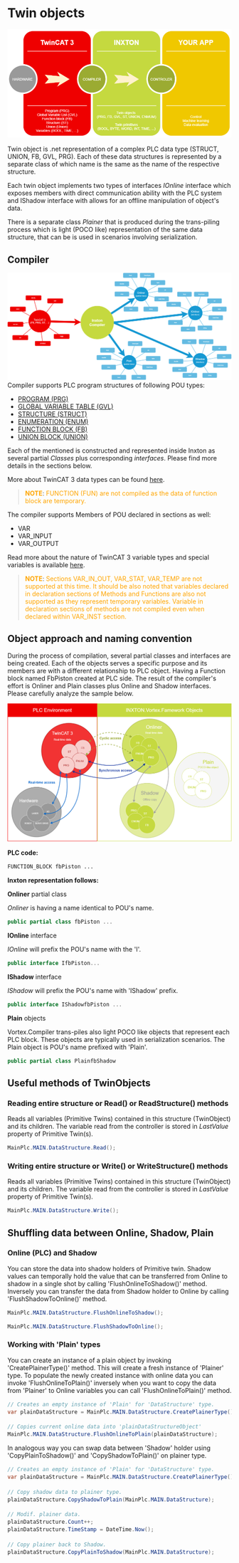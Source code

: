 # Twin objects

![tc3toInxton](../assets/tc3-inxton-app.png)

Twin object is .net representation of a complex PLC data type (STRUCT, UNION, FB, GVL, PRG). Each of these data structures is represented by a separate class of which name is the same as the name of the respective structure.

Each twin object implements two types of interfaces  *IOnline* interface which exposes members with direct communication ability with the PLC system and IShadow interface with allows for an offline manipulation of object's data.

There is a separate class *Plainer* that is produced during the trans-piling process which is light (POCO like) representation of the same data structure, that can be is used in scenarios involving serialization.

## Compiler

![tc3toInxton](../assets/TwinObjectDetail.png)
Compiler supports PLC program structures of following POU types:

* [PROGRAM (PRG)](https://infosys.beckhoff.com/english.php?content=../content/1033/tc3_plc_intro/9007201785015179.html&id=930767890005286929)
* [GLOBAL VARIABLE TABLE (GVL)](https://infosys.beckhoff.com/english.php?content=../content/1033/tf1910_tc3_uml/36028798529893003.html&id=2773021788155373267)
* [STRUCTURE (STRUCT)](https://infosys.beckhoff.com/english.php?content=../content/1033/tcplccontrol/html/tcplcctrl_struct.htm&id=5127776672336114982)
* [ENUMERATION (ENUM)](https://infosys.beckhoff.com/english.php?content=../content/1033/tcplccontrol/html/tcplcctrl_enum.htm&id=4424143096508421991)
* [FUNCTION BLOCK (FB)](https://infosys.beckhoff.com/english.php?content=../content/1033/tc3_plc_intro/27021600294502539-2.html&id=186805786802053213)
* [UNION BLOCK (UNION)](https://infosys.beckhoff.com/english.php?content=../content/1033/tc3_plc_intro/18014401038903179.html&id=7589402540002750925)

Each of the mentioned is constructed and represented inside Inxton as several partial *Classes* plus corresponding *interfaces*. Please find more details in the sections below.

More about TwinCAT 3 data types can be found [here](https://infosys.beckhoff.com/english.php?content=../content/1033/tc3_plc_intro/126100792095762827.html&id=6124705676148460443).

><strong style="color:orange">NOTE</strong>: <span style="color:orange">FUNCTION (FUN) are not compiled as the data of function block are temporary.</span>

The compiler supports Members of POU declared in sections as well:
  * VAR
  * VAR_INPUT
  * VAR_OUTPUT

Read more about the nature of TwinCAT 3 variable types and special variables is available [here](https://infosys.beckhoff.com/english.php?content=../content/1033/tc3_plc_intro/72057596566677643.html&id=2442682616783122800).

><strong style="color:orange">NOTE</strong>: <span style="color:orange">Sections VAR_IN_OUT, VAR_STAT, VAR_TEMP are not supported at this time. It should be also noted that variables declared in declaration sections of Methods and Functions are also not supported as they represent temporary variables. Variable in declaration sections of methods are not compiled even when declared within VAR_INST section.</span>

## Object approach and naming convention

During the process of compilation, several partial classes and interfaces are being created. Each of the objects serves a specific purpose and its members are with a different relationship to PLC object.
Having a Function block named FbPiston created at PLC side. The result of the compiler's effort is Onliner and Plain classes plus Online and Shadow interfaces. Please carefully analyze the sample below.

![TwinObjectDetail](../assets/onliner-shadow-plain.png)

**PLC code:**

~~~ PASCAL
FUNCTION_BLOCK fbPiston ...
~~~

**Inxton representation follows:**

**Onliner** partial class

*Onliner* is having a name identical to POU's name.
~~~ C#
public partial class fbPiston ...
~~~

**IOnline** interface

*IOnline* will prefix the POU's name with the 'I'.

~~~ C#
public interface IfbPiston...
~~~

**IShadow** interface

*IShadow* will prefix the POU's name with 'IShadow' prefix.

~~~ C#
public interface IShadowfbPiston ...
~~~


**Plain** objects

Vortex.Compiler trans-piles also light POCO like objects that represent each PLC block. These objects are typically used in serialization scenarios. The Plain object is POU's name prefixed with 'Plain'.

~~~ C#
public partial class PlainfbShadow
~~~

## Useful methods of TwinObjects

### Reading entire structure or Read() or ReadStructure() methods

Reads all variables (Primitive Twins) contained in this structure (TwinObject) and its children. The variable read from the controller is stored in *LastValue* property of Primitive Twin(s).

~~~ C#
MainPlc.MAIN.DataStructure.Read();
~~~

### Writing entire structure or Write() or WriteStructure() methods

Reads all variables (Primitive Twins) contained in this structure (TwinObject) and its children. The variable read from the controller is stored in *LastValue* property of Primitive Twin(s).

~~~ C#
MainPlc.MAIN.DataStructure.Write();
~~~

## Shuffling data between Online, Shadow, Plain

### Online (PLC) and Shadow

You can store the data into shadow holders of Primitive twin. Shadow values can temporally hold the value that can be transferred from Online to shadow in a single shot by calling 'FlushOnlineToShadow()' method. Inversely you can transfer the data from Shadow holder to Online by calling 'FlushShadowToOnline()' method.

~~~ C#
MainPlc.MAIN.DataStructure.FlushOnlineToShadow();
~~~

~~~ C#
MainPlc.MAIN.DataStructure.FlushShadowToOnline();
~~~

### Working with 'Plain' types

You can create an instance of a plain object by invoking 'CreatePlainerType()' method. This will create a fresh instance of 'Plainer' type. To populate the newly created instance with online data you can invoke 'FlushOnlineToPlain()' inversely when you want to copy the data from 'Plainer' to Online variables you can call 'FlushOnlineToPlain()' method.

~~~ C#
// Creates an empty instance of 'Plain' for 'DataStructure' type.
var plainDataStructure = MainPlc.MAIN.DataStructure.CreatePlainerType();

// Copies current online data into 'plainDataStructureObject'
MainPlc.MAIN.DataStructure.FlushOnlineToPlain(plainDataStructure);
~~~

In analogous way you can swap data between 'Shadow' holder using 'CopyPlainToShadow()' and 'CopyShadowToPlain()' on plainer type.

~~~ C#
// Creates an empty instance of 'Plain' for 'DataStructure' type.
var plainDataStructure = MainPlc.MAIN.DataStructure.CreatePlainerType();

// Copy shadow data to plainer type.
plainDataStructure.CopyShadowToPlain(MainPlc.MAIN.DataStructure);

// Modif. plainer data.
plainDataStructure.Count++;
plainDataStructure.TimeStamp = DateTime.Now();

// Copy plainer back to Shadow.
plainDataStructure.CopyPlainToShadow(MainPlc.MAIN.DataStructure);
~~~
